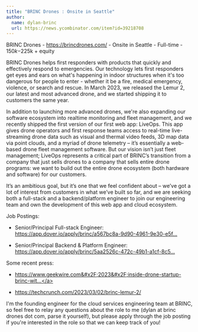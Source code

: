 ```yaml
---
title: "BRINC Drones : Onsite in Seattle"
author:
  name: dylan-brinc
  url: https://news.ycombinator.com/item?id=39218708
---
```

BRINC Drones - <a href="https:&#x2F;&#x2F;brincdrones.com&#x2F;" rel="nofollow">https:&#x2F;&#x2F;brincdrones.com&#x2F;</a> - Onsite in Seattle - Full-time - $150k-$225k + equity

BRINC Drones helps first responders with products that quickly and effectively respond to emergencies. Our technology lets first responders get eyes and ears on what&#x27;s happening in indoor structures when it&#x27;s too dangerous for people to enter - whether it be a fire, medical emergency, violence, or search and rescue. In March 2023, we released the Lemur 2, our latest and most advanced drone, and we started shipping it to customers the same year.

In addition to launching more advanced drones, we&#x27;re also expanding our software ecosystem into realtime monitoring and fleet management, and we recently shipped the first version of our first web app: LiveOps.  This app gives drone operators and first response teams access to real-time live-streaming drone data such as visual and thermal video feeds, 3D map data via point clouds, and a myriad of drone telemetry – it’s essentially a web-based drone fleet management software. But our vision isn’t just fleet management; LiveOps represents a critical part of BRINC’s transition from a company that just sells drones to a company that sells entire drone programs: we want to build out the entire drone ecosystem (both hardware and software) for our customers.

It’s an ambitious goal, but it’s one that we feel confident about – we’ve got a lot of interest from customers in what we’ve built so far, and we are seeking both a full-stack and a backend&#x2F;platform engineer to join our engineering team and own the development of this web app and cloud ecosystem.

Job Postings:

- Senior&#x2F;Principal Full-stack Engineer: <a href="https:&#x2F;&#x2F;app.dover.io&#x2F;apply&#x2F;brinc&#x2F;a567bc8a-9d90-4961-9e30-e5f82f3d388d?rs=42706078" rel="nofollow">https:&#x2F;&#x2F;app.dover.io&#x2F;apply&#x2F;brinc&#x2F;a567bc8a-9d90-4961-9e30-e5f...</a>

- Senior&#x2F;Principal Backend &amp; Platform Engineer: <a href="https:&#x2F;&#x2F;app.dover.io&#x2F;apply&#x2F;brinc&#x2F;5aa2526c-472c-49b1-a1cf-8c5c5d97e904?rs=42706078" rel="nofollow">https:&#x2F;&#x2F;app.dover.io&#x2F;apply&#x2F;brinc&#x2F;5aa2526c-472c-49b1-a1cf-8c5...</a>

Some recent press:

- <a href="https:&#x2F;&#x2F;www.geekwire.com&#x2F;2023&#x2F;inside-drone-startup-brinc-with-the-23-year-old-founder-who-landed-openais-ceo-as-an-investor&#x2F;" rel="nofollow">https:&#x2F;&#x2F;www.geekwire.com&#x2F;2023&#x2F;inside-drone-startup-brinc-wit...</a>

- <a href="https:&#x2F;&#x2F;techcrunch.com&#x2F;2023&#x2F;03&#x2F;02&#x2F;brinc-lemur-2&#x2F;" rel="nofollow">https:&#x2F;&#x2F;techcrunch.com&#x2F;2023&#x2F;03&#x2F;02&#x2F;brinc-lemur-2&#x2F;</a>

I&#x27;m the founding engineer for the cloud services engineering team at BRINC, so feel free to relay any questions about the role to me (dylan at brinc drones dot com, parse it yourself), but please apply through the job posting if you&#x27;re interested in the role so that we can keep track of you!
